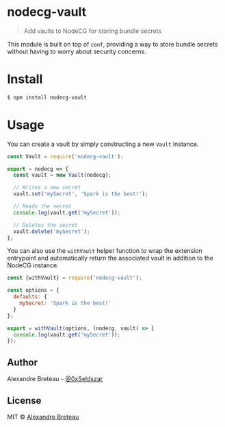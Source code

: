 # nodecg-vault

> Add vaults to NodeCG for storing bundle secrets

This module is built on top of `conf`, providing a way to store bundle secrets without having to worry about security concerns.

# Install

```bash
$ npm install nodecg-vault
```

# Usage

You can create a vault by simply constructing a new `Vault` instance.

```javascript
const Vault = require('nodecg-vault');

export = nodecg => {
  const vault = new Vault(nodecg);

  // Writes a new secret
  vault.set('mySecret', 'Spark is the best!');

  // Reads the secret
  console.log(vault.get('mySecret'));

  // Deletes the secret
  vault.delete('mySecret');
};
```

You can also use the `withVault` helper function to wrap the extension entrypoint and automatically return the associated vault in addition to the NodeCG instance.

```javascript
const {withVault} = require('nodecg-vault');

const options = {
  defaults: {
    mySecret: 'Spark is the best!'
  }
};

export = withVault(options, (nodecg, vault) => {
  console.log(vault.get('mySecret'));
});
```

## Author

Alexandre Breteau - [@0xSeldszar](https://twitter.com/0xSeldszar)

## License

MIT © [Alexandre Breteau](https://seldszar.fr)
